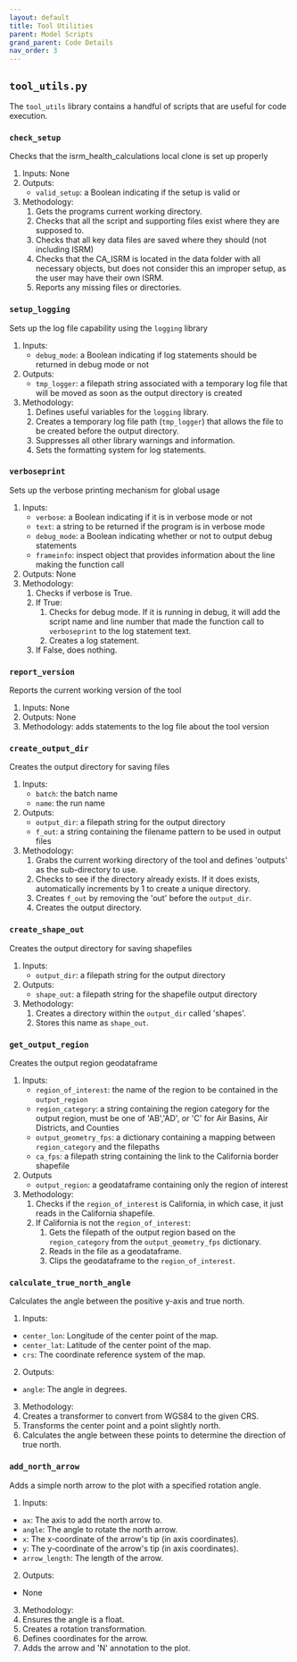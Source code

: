 ```yaml
---
layout: default
title: Tool Utilities
parent: Model Scripts
grand_parent: Code Details
nav_order: 3
---
```


## `tool_utils.py` 
The `tool_utils` library contains a handful of scripts that are useful for code execution.

### `check_setup`
Checks that the isrm_health_calculations local clone is set up properly
1. Inputs: None
2. Outputs:
   * `valid_setup`: a Boolean indicating if the setup is valid or 
3. Methodology:
   1. Gets the programs current working directory.
   2. Checks that all the script and supporting files exist where they are supposed to.
   3. Checks that all key data files are saved where they should (not including ISRM)
   4. Checks that the CA_ISRM is located in the data folder with all necessary objects, but does not consider this an improper setup, as the user may have their own ISRM.
   5. Reports any missing files or directories.

### `setup_logging`
Sets up the log file capability using the `logging` library
1. Inputs:
   * `debug_mode`: a Boolean indicating if log statements should be returned in debug mode or not
2. Outputs:
   * `tmp_logger`: a filepath string associated with a temporary log file that will be moved as soon as the output directory is created
3. Methodology:
   1. Defines useful variables for the `logging` library.
   2. Creates a temporary log file path (`tmp_logger`) that allows the file to be created before the output directory.
   3. Suppresses all other library warnings and information.
   4. Sets the formatting system for log statements.

### `verboseprint`
Sets up the verbose printing mechanism for global usage
1. Inputs:
   * `verbose`: a Boolean indicating if it is in verbose mode or not
   * `text`: a string to be returned if the program is in verbose mode
   * `debug_mode`: a Boolean indicating whether or not to output debug statements
   * `frameinfo`: inspect object that provides information about the line making the function call
2. Outputs: None
3. Methodology:
   1. Checks if verbose is True.
   2. If True:
      1. Checks for debug mode. If it is running in debug, it will add the script name and line number that made the function call to `verboseprint` to the log statement text.
      2. Creates a log statement.
   3. If False, does nothing. 

### `report_version` 
Reports the current working version of the tool
1. Inputs: None
2. Outputs: None
3. Methodology: adds statements to the log file about the tool version

### `create_output_dir`
Creates the output directory for saving files
1. Inputs:
   * `batch`: the batch name 
   * `name`: the run name
2. Outputs:
   * `output_dir`: a filepath string for the output directory
   * `f_out`: a string containing the filename pattern to be used in output files
3. Methodology:
   1. Grabs the current working directory of the tool and defines 'outputs' as the sub-directory to use.
   2. Checks to see if the directory already exists. If it does exists, automatically increments by 1 to create a unique directory.
   3. Creates `f_out` by removing the 'out' before the `output_dir`.
   4. Creates the output directory.

### `create_shape_out`
Creates the output directory for saving shapefiles
1. Inputs:
   * `output_dir`: a filepath string for the output directory
2. Outputs:
   * `shape_out`: a filepath string for the shapefile output directory
3. Methodology:
   1. Creates a directory within the `output_dir` called 'shapes'.
   2. Stores this name as `shape_out`.

### `get_output_region`
Creates the output region geodataframe
1. Inputs:
   * `region_of_interest`:  the name of the region to be contained in the `output_region`
   * `region_category`: a string containing the region category for the output region, must be one of 'AB','AD', or 'C' for Air Basins, Air Districts, and Counties
   * `output_geometry_fps`: a dictionary containing a mapping between `region_category` and the filepaths
   * `ca_fps`: a filepath string containing the link to the California border shapefile
2. Outputs
   * `output_region`: a geodataframe containing only the region of interest
3. Methodology:
   1. Checks if the `region_of_interest` is California, in which case, it just reads in the California shapefile.
   2. If California is not the `region_of_interest`:
      1. Gets the filepath of the output region based on the `region_category` from the `output_geometry_fps` dictionary.
      2. Reads in the file as a geodataframe.
      3. Clips the geodataframe to the `region_of_interest`.

### `calculate_true_north_angle`
Calculates the angle between the positive y-axis and true north.
1. Inputs:
* `center_lon`: Longitude of the center point of the map.
* `center_lat`: Latitude of the center point of the map.
* `crs`: The coordinate reference system of the map.
2. Outputs:
* `angle`: The angle in degrees.
3. Methodology:
  1. Creates a transformer to convert from WGS84 to the given CRS.
  2. Transforms the center point and a point slightly north.
  3. Calculates the angle between these points to determine the direction of true north.

### `add_north_arrow`
Adds a simple north arrow to the plot with a specified rotation angle.
1. Inputs:
* `ax`: The axis to add the north arrow to.
* `angle`: The angle to rotate the north arrow.
* `x`: The x-coordinate of the arrow's tip (in axis coordinates).
* `y`: The y-coordinate of the arrow's tip (in axis coordinates).
* `arrow_length`: The length of the arrow.
2. Outputs:
* None
3. Methodology:
  1. Ensures the angle is a float.
  2. Creates a rotation transformation.
  3. Defines coordinates for the arrow.
  4. Adds the arrow and 'N' annotation to the plot.
